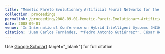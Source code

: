```yaml
---
title: "Memetic Pareto Evolutionary Artificial Neural Networks for the determination of growth limits of Listeria Monocytogenes"
collection: proceedings
permalink: /proceeding/2008-09-01-Memetic-Pareto-Evolutionary-Artificial-Neural-Networks-for-the-determination-of-growth-limits-of-Lis
date: 2008-09-01
venue: 'In International Conference on Hybrid Intelligent Systems (HIS08)'
citation: 'Juan Carlos Fernández, **Pedro Antonio Gutiérrez**, César Hervás-Martínez, Francisco José Martínez-Estudillo, &quot;Memetic Pareto Evolutionary Artificial Neural Networks for the determination of growth limits of Listeria Monocytogenes.&quot; In International Conference on Hybrid Intelligent Systems (HIS08), 2008, Barcelona, Spain, pp.631--636.'
---
```

Use [Google Scholar](https://scholar.google.com/scholar?q=Memetic+Pareto+Evolutionary+Artificial+Neural+Networks+for+the+determination+of+growth+limits+of+Listeria+Monocytogenes){:target="_blank"} for full citation
